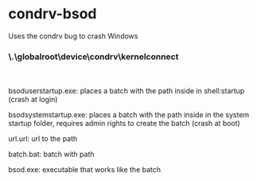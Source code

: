 # condrv-bsod

Uses the condrv bug to crash Windows
### \\.\globalroot\device\condrv\kernelconnect
<br/>
<br/>
bsoduserstartup.exe: places a batch with the path inside in shell:startup (crash at login)

bsodsystemstartup.exe: places a batch with the path inside in the system startup folder, requires admin rights to create the batch (crash at boot)

url.url: url to the path

batch.bat: batch with path

bsod.exe: executable that works like the batch
